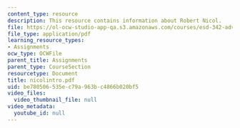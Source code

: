 ```yaml
---
content_type: resource
description: This resource contains information about Robert Nicol.
file: https://ol-ocw-studio-app-qa.s3.amazonaws.com/courses/esd-342-advanced-system-architecture-spring-2006/be780506535ec79a963bc4866b020bf5_nicolintro.pdf
file_type: application/pdf
learning_resource_types:
- Assignments
ocw_type: OCWFile
parent_title: Assignments
parent_type: CourseSection
resourcetype: Document
title: nicolintro.pdf
uid: be780506-535e-c79a-963b-c4866b020bf5
video_files:
  video_thumbnail_file: null
video_metadata:
  youtube_id: null
---
```

